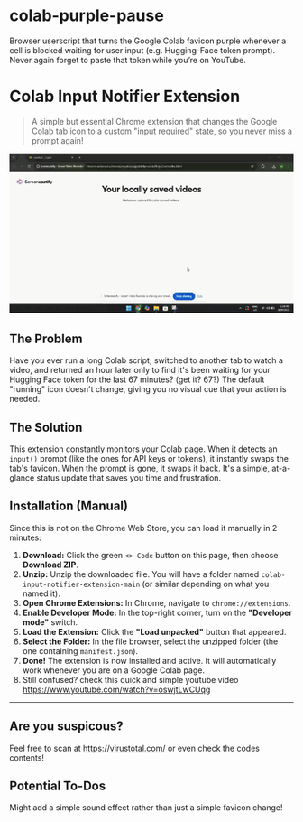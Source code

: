 # colab-purple-pause
Browser userscript that turns the Google Colab favicon purple whenever a cell is blocked waiting for user input (e.g. Hugging-Face token prompt).   Never again forget to paste that token while you’re on YouTube.
# Colab Input Notifier Extension

> A simple but essential Chrome extension that changes the Google Colab tab icon to a custom "input required" state, so you never miss a prompt again!

![video](gif.gif) 

## The Problem

Have you ever run a long Colab script, switched to another tab to watch a video, and returned an hour later only to find it's been waiting for your Hugging Face token for the last 67 minutes? (get it? 67?) The default "running" icon doesn't change, giving you no visual cue that your action is needed.

## The Solution

This extension constantly monitors your Colab page. When it detects an `input()` prompt (like the ones for API keys or tokens), it instantly swaps the tab's favicon. When the prompt is gone, it swaps it back. It's a simple, at-a-glance status update that saves you time and frustration.

## Installation (Manual)

Since this is not on the Chrome Web Store, you can load it manually in 2 minutes:

1.  **Download:** Click the green `<> Code` button on this page, then choose **Download ZIP**.
2.  **Unzip:** Unzip the downloaded file. You will have a folder named `colab-input-notifier-extension-main` (or similar depending on what you named it).
3.  **Open Chrome Extensions:** In Chrome, navigate to `chrome://extensions`.
4.  **Enable Developer Mode:** In the top-right corner, turn on the **"Developer mode"** switch.
5.  **Load the Extension:** Click the **"Load unpacked"** button that appeared.
6.  **Select the Folder:** In the file browser, select the unzipped folder (the one containing `manifest.json`).
7.  **Done!** The extension is now installed and active. It will automatically work whenever you are on a Google Colab page.
8.  Still confused? check this quick and simple youtube video https://www.youtube.com/watch?v=oswjtLwCUqg

---
## Are you suspicous?
Feel free to scan at https://virustotal.com/ or even check the codes contents!

## Potential To-Dos
Might add a simple sound effect rather than just a simple favicon change!
